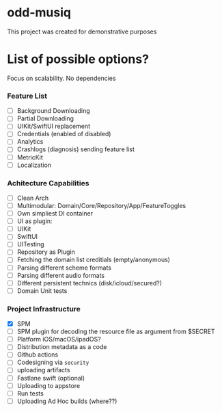 # odd-musiq
This project was created for demonstrative purposes


# List of possible options?
Focus on scalability. No dependencies

### Feature List
- [ ] Background Downloading
- [ ] Partial Downloading
- [ ] UIKit/SwiftUI replacement
- [ ] Credentials (enabled of disabled)
- [ ] Analytics
- [ ] Crashlogs (diagnosis) sending feature list
- [ ] MetricKit
- [ ] Localization

### Achitecture Capabilities
- [ ] Clean Arch
- [ ] Multimodular: Domain/Core/Repository/App/FeatureToggles
- [ ] Own simpliest DI container
- [ ] UI as plugin:
- [ ] UIKit
- [ ] SwiftUI
- [ ] UITesting
- [ ] Repository as Plugin
- [ ] Fetching the domain list creditials (empty/anonymous)
- [ ] Parsing different scheme formats
- [ ] Parsing different audio formats
- [ ] Different persistent technics (disk/icloud/secured?)
- [ ] Domain Unit tests

### Project Infrastructure
- [x] SPM
- [ ] SPM plugin for decoding the resource file as argument from $SECRET
- [ ] Platform iOS/macOS/ipadOS?
- [ ] Distribution metadata as a code
- [ ] Github actions
- [ ] Codesigning via `security`
- [ ] uploading artifacts
- [ ] Fastlane swift (optional)
- [ ] Uploading to appstore
- [ ] Run tests
- [ ] Uploading Ad Hoc builds (where??)
